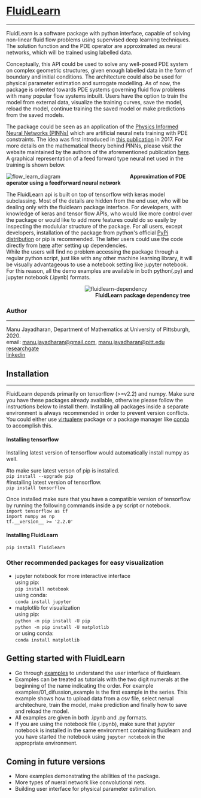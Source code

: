 # [FluidLearn](https://github.com/mjayadharan/FluidLearn)
-------------------------

FluidLearn is a software package with python interface, capable of solving non-linear fluid flow problems using supervised deep learning techniques. The solution function and the PDE operator are approximated as neural networks, which will be trained using labelled data.  

Conceptually, this API could be used to solve any well-posed PDE system on complex geometric structures, given enough labelled data in the form of boundary and initial conditions. The architecture could also be used for physical parameter estimation and surrogate modelling. As of now, the package is oriented towards PDE systems governing fluid flow problems with many popular flow systems inbuilt.  Users have the option to train the model from external data, visualize the training curves, save the model, reload the model, continue training the saved model or make predictions from the saved models.   

The package could be seen as an application of the [Physics Informed Neural Networks (PINNs)](https://arxiv.org/abs/1711.10561) which are artificial neural nets training with PDE constraints. The idea was first introduced in [this publication](https://arxiv.org/pdf/1711.10561.pdf) in 2017. For more details on the mathematical theory behind PINNs, please visit the website maintained by the authors of the aforementioned publication [here](https://maziarraissi.github.io/PINNs/).  
A graphical representation of a feed forward type neural net used in the training is shown below.



![flow_learn_diagram](https://user-images.githubusercontent.com/35903705/90431457-b2ebd800-e08e-11ea-9bdd-dde98b2673f7.jpg)
&emsp;&emsp;&emsp;&emsp;&emsp;&emsp;&emsp;&emsp;&emsp;&emsp;&emsp;&emsp;&emsp;__Approximation of PDE operator using a feedforward neural network__

The FluidLearn api is built on top of tensorflow with keras model subclassing. Most of the  details are hidden from the end user, who will be dealing only with the fluidlearn package interface. For developers, with knowledge of keras and tensor flow APIs, who would like more control over the package or would like to add more features could do so easily by inspecting the modulular structure of the package. For all users, except developers, installation of the package from python's official [PyPi distribution](https://pypi.org/project/fluidlearn/) or pip is recommended. The latter users could use the code directly from [here](https://github.com/mjayadharan/FluidLearn/tree/master/fluidlearn) after setting up dependencies.  
While the users will find no problem accessing the package through a regular python script, just like with any other machine learning library, it will be visually advantageous to use a notebook setting like jupyter notebook. For this reason, all the demo examples are available in both python(.py) and jupyter notebook (.ipynb) formats.

&emsp;&emsp;&emsp;&emsp;&emsp;&emsp;&emsp;&emsp;&emsp;&emsp;&emsp;&emsp;&emsp;&emsp;&emsp;![fluidlearn-dependency](https://user-images.githubusercontent.com/35903705/90439301-f5b3ad00-e09a-11ea-87bd-74a873bcfa3f.png)  
&emsp;&emsp;&emsp;&emsp;&emsp;&emsp;&emsp;&emsp;&emsp;&emsp;&emsp;&emsp;&emsp;&emsp;&emsp;&emsp;&emsp;__FluidLearn package dependency tree__

### Author 
------------

Manu Jayadharan, Department of Mathematics at University of Pittsburgh, 2020.  
email: [manu.jayadharan@gmail.com](mailto:manu.jayadharan@gmail.com), [manu.jayadharan@pitt.edu](mailto:manu.jayadharan@pitt.edu)  
[researchgate](https://www.researchgate.net/profile/Manu_Jayadharan)  
[linkedin](https://www.linkedin.com/in/manu-jayadharan/)

## Installation
-----------------------

FluidLearn depends primarily on tensorflow (>=v2.2) and numpy. Make sure you have these packages already available, otherwise please follow the instructions below to install them. Installing all packages inside a separate environment is always recommended in order to prevent version conflicts. You could either use [virtualenv](https://packaging.python.org/guides/installing-using-pip-and-virtual-environments/) package or a  package manager like [conda](https://docs.anaconda.com/anaconda/install/) to accomplish this.  

#### Installing tensorflow
Installing latest version of tensorflow would automatically install numpy as well. 

#to make sure latest verson of pip is installed.   
`pip install --upgrade pip`    
#installing latest version of  tensorflow.       
`pip install tensorflow`  

Once installed make sure that you have a compatible version of tensorflow by running the following commands inside a py script or notebook.  
`import tensorflow as tf`    
`import numpy as np`  
`tf.__version__ >= '2.2.0'` 


#### Installing FluidLearn

`pip install fluidlearn`

### Other recommended packages for easy visualization

- jupyter notebook for more interactive interface  
    using pip:  
    `pip install notebook`   
    using conda:  
    `conda install jupyter`    
- matplotlib for visualization  
    using pip:  
    `python -m pip install -U pip`  
    `python -m pip install -U matplotlib`  
    or using conda:   
    `conda install matplotlib`

## Getting started with FluidLearn

- Go through [examples](https://github.com/mjayadharan/FluidLearn/tree/master/examples) to understand the user interface of fluidlearn. 
- Examples can be treated as tutorials with the two digit numerals at the beginning of the name indicating the order. For example examples/01_difussion_example is the first example in the series. This example shows how to upload data from a csv file, select nerual architechure, train the model, make prediction and finally how to save and reload the model. 
- All examples are given in both .ipynb and .py formats.
- If you are using the notebook file (.ipynb), make sure that jupyter notebook is installed in the same environment containing fluidlearn and you have started the notebook using `jupyter notebook` in the appropriate environment.  

## Coming in future versions

- More examples demonstrating the abilities of the package.
- More types of nueral network like convolutional nets.
- Building user interface for physical parameter estimation.
